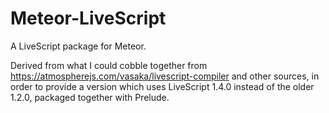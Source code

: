 Meteor-LiveScript
=================

A LiveScript package for Meteor.

Derived from what I could cobble together from https://atmospherejs.com/vasaka/livescript-compiler and other sources, in order to provide a version which uses LiveScript 1.4.0 instead of the older 1.2.0, packaged together with Prelude.
